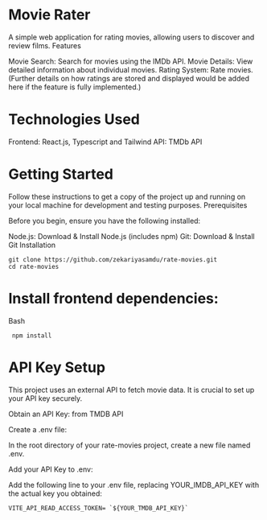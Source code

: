 # Movie Rater

A simple web application for rating movies, allowing users to discover and review films.
Features

  Movie Search: Search for movies using the IMDb API.
  Movie Details: View detailed information about individual movies.
  Rating System: Rate movies. (Further details on how ratings are stored and displayed would be added here if the feature is fully implemented.)

# Technologies Used

  Frontend: React.js, Typescript and Tailwind
  API: TMDb API

# Getting Started

Follow these instructions to get a copy of the project up and running on your local machine for development and testing purposes.
Prerequisites

Before you begin, ensure you have the following installed:

  Node.js: Download & Install Node.js (includes npm)
  Git: Download & Install Git
Installation

    git clone https://github.com/zekariyasamdu/rate-movies.git
    cd rate-movies

#  Install frontend dependencies:
Bash

     npm install

# API Key Setup

This project uses an external API to fetch movie data. It is crucial to set up your API key securely.

  Obtain an API Key: from TMDB API
      
  Create a .env file:

  In the root directory of your rate-movies project, create a new file named .env.

  Add your API Key to .env:

  Add the following line to your .env file, replacing YOUR_IMDB_API_KEY with the actual key you obtained:

    VITE_API_READ_ACCESS_TOKEN= `${YOUR_TMDB_API_KEY}`
